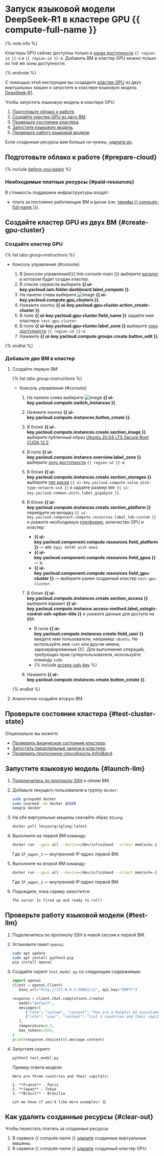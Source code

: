 # Запуск языковой модели DeepSeek-R1 в кластере GPU {{ compute-full-name }}



{% note info %}

Кластеры GPU сейчас доступны только в [зонах доступности](../../overview/concepts/geo-scope.md) `{{ region-id }}-a` и `{{ region-id }}-d`. Добавить ВМ в кластер GPU можно только из той же зоны доступности.

{% endnote %}


С помощью этой инструкции вы создадите [кластер GPU](../../compute/concepts/gpus.md#gpu-clusters) из двух виртуальных машин и запустите в кластере языковую модель [DeepSeek-R1](https://huggingface.co/deepseek-ai/DeepSeek-R1).

Чтобы запустить языковую модель в кластере GPU:

1. [Подготовьте облако к работе](#prepare-cloud).
1. [Создайте кластер GPU из двух ВМ](#create-gpu-cluster).
1. [Проверьте состояние кластера](#test-cluster-state).
1. [Запустите языковую модель](#launch-llm).
1. [Проверьте работу языковой модели](#test-llm).

Если созданные ресурсы вам больше не нужны, [удалите их](#clear-out).

## Подготовьте облако к работе {#prepare-cloud}

{% include [before-you-begin](../../_tutorials/_tutorials_includes/before-you-begin.md) %}

### Необходимые платные ресурсы {#paid-resources}

В стоимость поддержки инфраструктуры входят:

* плата за постоянно работающие ВМ и диски (см. [тарифы {{ compute-full-name }}](../../compute/pricing.md)).

## Создайте кластер GPU из двух ВМ {#create-gpu-cluster}

### Создайте кластер GPU

{% list tabs group=instructions %}

- Консоль управления {#console}

   1. В [консоли управления]({{ link-console-main }}) выберите [каталог](../../resource-manager/concepts/resources-hierarchy.md#folder), в котором будет создан кластер.
   1. В списке сервисов выберите **{{ ui-key.yacloud.iam.folder.dashboard.label_compute }}**.
   1. На панели слева выберите ![image](../../_assets/console-icons/cpus.svg) **{{ ui-key.yacloud.compute.gpu_clusters }}**.
   1. Нажмите кнопку **{{ ui-key.yacloud.gpu-cluster.action_create-cluster }}**.
   1. В поле **{{ ui-key.yacloud.gpu-cluster.field_name }}** задайте имя кластера: `test-gpu-cluster`.
   1. В поле **{{ ui-key.yacloud.gpu-cluster.label_zone }}** выберите [зону доступности](../../overview/concepts/geo-scope.md) `{{ region-id }}-d`.
   1. Нажмите **{{ ui-key.yacloud.compute.groups.create.button_edit }}**.

{% endlist %}

### Добавьте две ВМ в кластер

1. Создайте первую ВМ:

   {% list tabs group=instructions %}
   - Консоль управления {#console}

      1. На панели слева выберите ![image](../../_assets/console-icons/server.svg) **{{ ui-key.yacloud.compute.switch_instances }}**.
      1. Нажмите кнопку **{{ ui-key.yacloud.compute.instances.button_create }}**.
      1. В блоке **{{ ui-key.yacloud.compute.instances.create.section_image }}** выберите публичный образ [Ubuntu 20.04 LTS Secure Boot CUDA 12.2](/marketplace/products/yc/ubuntu-2004-lts-secureboot-cuda-12-2).
      1. В поле **{{ ui-key.yacloud.compute.instance.overview.label_zone }}** выберите [зону доступности](../../overview/concepts/geo-scope.md) `{{ region-id }}-d`.
      1. В блоке **{{ ui-key.yacloud.compute.instances.create.section_storages }}** выберите [тип диска](../../compute/concepts/disk.md#disks_types) `{{ ui-key.yacloud.compute.value_disk-type-network-ssd }}` и задайте размер `800 {{ ui-key.yacloud.common.units.label_gigabyte }}`.
      1. В блоке **{{ ui-key.yacloud.compute.instances.create.section_platform }}** перейдите на вкладку `{{ ui-key.yacloud.component.compute.resources.label_tab-custom }}` и укажите необходимую [платформу](../../compute/concepts/vm-platforms.md), количество GPU и кластер:

            * **{{ ui-key.yacloud.component.compute.resources.field_platform }}** — `AMD Epyc 9474F with Gen2`.
            * **{{ ui-key.yacloud.component.compute.resources.field_gpus }}** — `8`.
            * **{{ ui-key.yacloud.component.compute.resources.field_gpu-cluster }}** — выберите ранее созданный кластер `test-gpu-cluster`.
      1. В блоке **{{ ui-key.yacloud.compute.instances.create.section_access }}** выберите вариант **{{ ui-key.yacloud.compute.instance.access-method.label_oslogin-control-ssh-option-title }}** и укажите данные для доступа на ВМ:

            * В поле **{{ ui-key.yacloud.compute.instances.create.field_user }}** введите имя пользователя, например: `ubuntu`. Не используйте имя `root` или другие имена, зарезервированные ОС. Для выполнения операций, требующих прав суперпользователя, используйте команду `sudo`.
            * {% include [access-ssh-key](../../_includes/compute/create/access-ssh-key.md) %}

      1. Нажмите **{{ ui-key.yacloud.compute.instances.create.button_create }}**.

   {% endlist %}

1. Аналогично создайте вторую ВМ.

## Проверьте состояние кластера {#test-cluster-state}

Опционально вы можете:
   * [Проверить физическое состояние кластера](../../compute/operations/gpu-cluster/gpu-cluster-test-physical-state.md);
   * [Запустить параллельные задачи в кластере](../../compute/operations/gpu-cluster/gpu-cluster-mpirun-parallel.md);
   * [Проверить пропускную способность InfiniBand](../../compute/operations/gpu-cluster/test-infiniband-bandwidth.md).

## Запустите языковую модель {#launch-llm}

1. [Подключитесь по протоколу SSH](../../compute/operations/vm-connect/ssh.md#vm-connect) к обеим ВМ.

1. Добавьте текущего пользователя в группу `docker`:

   ```bash
   sudo groupadd docker
   sudo usermod -aG docker $USER
   newgrp docker
   ```

1. На обе виртуальные машины скачайте образ `SGLang`:

   ```bash
   docker pull lmsysorg/sglang:latest
   ```

1. Выполните на первой ВМ команду:

   ```bash
   docker run --gpus all --device=/dev/infiniband --ulimit memlock=-1 --ulimit stack=67108864 --shm-size 32g --network=host -v ~/.cache/huggingface:/root/.cache/huggingface --name sglang_multinode1 -e GLOO_SOCKET_IFNAME=eth0 -it --rm --ipc=host lmsysorg/sglang:latest python3 -m sglang.launch_server --model-path deepseek-ai/DeepSeek-R1 --tp 16 --nccl-init-addr <IP_адрес_1>:30000 --nnodes 2 --node-rank 0 --trust-remote-code --host 0.0.0.0 --port 30001 --disable-radix --max-prefill-tokens 126000
   ```

   Где `IP_адрес_1` — внутренний IP-адрес первой ВМ.

1. Выполните на второй ВМ команду:

   ```bash
   docker run --gpus all --device=/dev/infiniband --ulimit memlock=-1 --ulimit stack=67108864 --shm-size 32g --network=host -v ~/.cache/huggingface:/root/.cache/huggingface --name sglang_multinode2 -e GLOO_SOCKET_IFNAME=eth0 -it --rm --ipc=host lmsysorg/sglang:latest python3 -m sglang.launch_server --model-path deepseek-ai/DeepSeek-R1 --tp 16 --nccl-init-addr <IP_адрес_1>:30000 --nnodes 2 --node-rank 1 --trust-remote-code --host 0.0.0.0 --port 30001 --disable-radix --max-prefill-tokens 126000
   ```

   Где `IP_адрес_1` — внутренний IP-адрес первой ВМ.

1. Подождите, пока сервер запустится:

   ```text
   The server is fired up and ready to roll!
   ```

## Проверьте работу языковой модели {#test-llm}

1. Подключитесь по протоколу SSH в новой сессии к первой ВМ.

1. Установите пакет `openai`:

   ```bash
   sudo apt update
   sudo apt install python3-pip
   pip install openai
   ```

1. Создайте скрипт `test_model.py` со следующим содержимым:

   ```python
   import openai
   client = openai.Client(
      base_url="http://127.0.0.1:30001/v1", api_key="EMPTY")

   response = client.chat.completions.create(
      model="default",
      messages=[
         {"role": "system", "content": "You are a helpful AI assistant"},
         {"role": "user", "content": "List 3 countries and their capitals."},
      ],
      temperature=0.3,
      max_tokens=1024,
   )
   print(response.choices[0].message.content)
   ```

1. Запустите скрипт:

   ```bash
   python3 test_model.py
   ```

   Пример ответа модели:

   ```text
   Here are three countries and their capitals:

   1. **France** - Paris
   2. **Japan** - Tokyo
   3. **Brazil** - Brasília

   Let me know if you'd like more examples! 😊
   ```

## Как удалить созданные ресурсы {#clear-out}

Чтобы перестать платить за созданные ресурсы:
1. В сервисе {{ compute-name }} [удалите](../../compute/operations/vm-control/vm-delete.md) созданные виртуальные машины.
1. В сервисе {{ compute-name }} [удалите](../../compute/operations/gpu-cluster/gpu-cluster-delete.md) созданный кластер GPU.